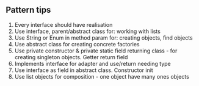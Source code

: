 ## **Pattern tips**
1) Every interface should have realisation
2) Use interface, parent/abstract class for: working with lists
3) Use String or Enum in method param for: creating objects, find objects
4) Use abstract class for creating concrete factories
5) Use private constructor & private static field returning class - for creating singleton objects. Getter return field
6) Implements interface for adapter and use/return needing type
7) Use interface as field in abstract class. Constructor init
8) Use list objects for composition - one object have many ones objects